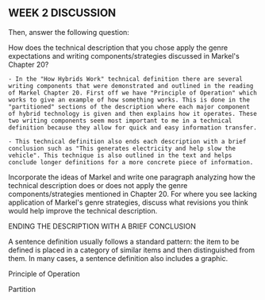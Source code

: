## WEEK 2 DISCUSSION

Then, answer the following question:

  How does the technical description that you chose apply the genre expectations and writing components/strategies discussed in Markel's Chapter 20?

    - In the "How Hybrids Work" technical definition there are several writing components that were demonstrated and outlined in the reading of Markel Chapter 20. First off we have "Principle of Operation" which works to give an example of how something works. This is done in the "partitioned" sections of the description where each major component of hybrid technology is given and then explains how it operates. These two writing components seem most important to me in a technical definition because they allow for quick and easy information transfer.  

    - This technical definition also ends each description with a brief conclusion such as "This generates electricity and help slow the vehicle". This technique is also outlined in the text and helps conclude longer definitions for a more concrete piece of information.

Incorporate the ideas of Markel and write one paragraph analyzing how the technical description does or does not apply the genre components/strategies mentioned in Chapter 20. For where you see lacking application of Markel's genre strategies, discuss what revisions you think would help improve the technical description.

  ENDING THE DESCRIPTION WITH A BRIEF CONCLUSION

  A sentence definition usually follows a standard pattern: the item to be defined is
  placed in a category of similar items and then distinguished from them. In many cases, a sentence definition also includes a graphic.

  Principle of Operation

  Partition
